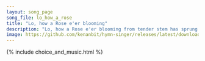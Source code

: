 ```yaml
---
layout: song_page
song_file: lo_how_a_rose
title: "Lo, how a Rose e'er blooming"
description: "Lo, how a Rose e'er blooming from tender stem has sprung! Of Jesse's lineage coming as saints of old have sung. It came a flow'ret bright, amid the co... english christian 4part winter"
image: https://github.com/kenanbit/hymn-singer/releases/latest/download/lo_how_a_rose-trad.png
---
```


{% include choice_and_music.html %}